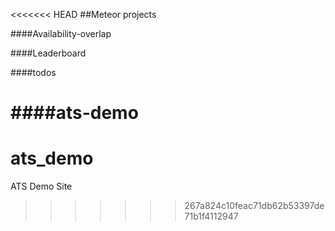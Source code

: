 <<<<<<< HEAD
##Meteor projects

####Availability-overlap

####Leaderboard

####todos

####ats-demo
=======
# ats_demo
ATS Demo Site
>>>>>>> 267a824c10feac71db62b53397de71b1f4112947
